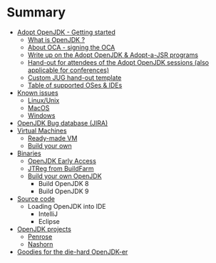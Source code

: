 # Summary

* [Adopt OpenJDK - Getting started](adopt_openjdk_-_getting_started.md)
   * [What is OpenJDK ?](what_is_openjdk.md)
   * [About OCA - signing the OCA](about_oca_-_signing_the_oca.md)
   * [Write up on the Adopt OpenJDK & Adopt-a-JSR programs](write_up_on_the_adopt_openjdk_&_adopt-a-jsr_programs.md)
   * [Hand-out for attendees of the Adopt OpenJDK sessions (also applicable for conferences)](hand-out_for_attendees_of_the_adopt_openjdk_sessions_also_applicable_for_conferences.md)
   * [Custom JUG hand-out template](custom_jug_hand-out_template.md)
   * [Table of supported OSes & IDEs](table_of_supported_oses_&_ides.md)
* [Known issues](known_issues.md)
   * [Linux/Unix](linuxunix.md)
   * [MacOS](macos.md)
   * [Windows](windows.md)
* [OpenJDK Bug database (JIRA)](openjdk_bug_database_jira.md)
* [Virtual Machines](virtual_machines.md)
   * [Ready-made VM](ready-made_vm.md)
   * [Build your own](build_your_own.md)
* [Binaries](binaries.md)
   * [OpenJDK Early Access](openjdk_early_access.md)
   * [JTReg from BuildFarm](jtreg_from_buildfarm.md)
   * [Build your own OpenJDK](build_your_own_openjdk.md)
       * Build OpenJDK 8
       * Build OpenJDK 9
* [Source code](source_code.md)
   * Loading OpenJDK into IDE
       * IntelliJ
       * Eclipse
* [OpenJDK projects](openjdk_projects.md)
   * [Penrose](penrose.md)
   * [Nashorn](nashorn.md)
* [Goodies for the die-hard OpenJDK-er](goodies_for_the_die-hard_openjdk-er.md)


